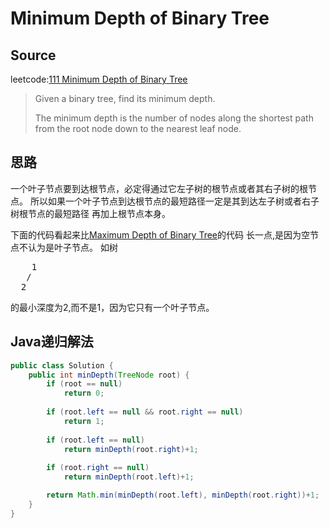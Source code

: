# Minimum Depth of Binary Tree
## Source
leetcode:[111 Minimum Depth of Binary Tree](https://leetcode.com/problems/minimum-depth-of-binary-tree/)
> Given a binary tree, find its minimum depth.
> 
> The minimum depth is the number of nodes along the shortest path from the root
> node down to the nearest leaf node.

## 思路
一个叶子节点要到达根节点，必定得通过它左子树的根节点或者其右子树的根节点。
所以如果一个叶子节点到达根节点的最短路径一定是其到达左子树或者右子树根节点的最短路径
再加上根节点本身。

下面的代码看起来比[Maximum Depth of Binary Tree](MaximumDepthOfBinaryTree.md)的代码
长一点,是因为空节点不认为是叶子节点。
如树
<pre>
    1
   /
  2
</pre>
的最小深度为2,而不是1，因为它只有一个叶子节点。

## Java递归解法
``` java
public class Solution {
    public int minDepth(TreeNode root) {
        if (root == null)
            return 0;
            
        if (root.left == null && root.right == null)
            return 1;
            
        if (root.left == null)
            return minDepth(root.right)+1;
        
        if (root.right == null)
            return minDepth(root.left)+1;

        return Math.min(minDepth(root.left), minDepth(root.right))+1;
    }
}
```
